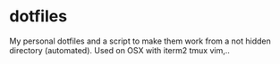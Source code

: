 dotfiles
========

My personal dotfiles and a script to make them work from a not hidden directory (automated).
Used on OSX with iterm2 tmux vim,..
